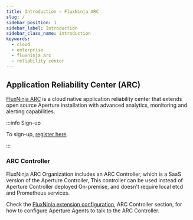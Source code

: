 ```yaml
---
title: Introduction – FluxNinja ARC
slug: /
sidebar_position: 1
sidebar_label: Introduction
sidebar_class_name: introduction
keywords:
  - cloud
  - enterprise
  - fluxninja arc
  - reliability center
---
```


## Application Reliability Center (ARC)

[FluxNinja ARC](https://www.fluxninja.com/product) is a cloud native application
reliability center that extends open source Aperture installation with advanced
analytics, monitoring and alerting capabilities.

:::info Sign-up

To sign-up, [register here](https://app.fluxninja.com/sign-up).

:::

### ARC Controller

FluxNinja ARC Organization includes an ARC Controller, which is a SaaS version
of the Aperture Controller, This controller can be used instead of Aperture
Controller deployed On-premise, and doesn't require local etcd and Prometheus
services.

Check the [FluxNinja extension configuration](extension.md#configuration), ARC
Controller section, for how to configure Aperture Agents to talk to the ARC
Controller.

